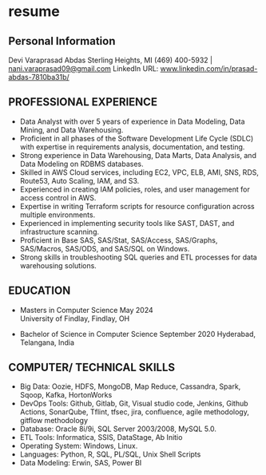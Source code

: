 # resume

## Personal Information
Devi Varaprasad Abdas
Sterling Heights, MI 
(469) 400-5932 | nani.varaprasad09@gmail.com
LinkedIn URL: www.linkedin.com/in/prasad-abdas-7810ba31b/ 

## PROFESSIONAL EXPERIENCE 

* Data Analyst with over 5 years of experience in Data Modeling, Data Mining, and Data Warehousing.
* Proficient in all phases of the Software Development Life Cycle (SDLC) with expertise in requirements analysis, documentation, and testing.
* Strong experience in Data Warehousing, Data Marts, Data Analysis, and Data Modeling on RDBMS databases.
* Skilled in AWS Cloud services, including EC2, VPC, ELB, AMI, SNS, RDS, Route53, Auto Scaling, IAM, and S3.
* Experienced in creating IAM policies, roles, and user management for access control in AWS.
* Expertise in writing Terraform scripts for resource configuration across multiple environments.
* Experienced in implementing security tools like SAST, DAST, and infrastructure scanning.
* Proficient in Base SAS, SAS/Stat, SAS/Access, SAS/Graphs, SAS/Macros, SAS/ODS, and SAS/SQL on Windows.
* Strong skills in troubleshooting SQL queries and ETL processes for data warehousing solutions.

## EDUCATION

* Masters in Computer Science 	May 2024  	
University of Findlay, Findlay, OH 

* Bachelor of Science in Computer Science	September 2020 
Hyderabad, Telangana, India

## COMPUTER/ TECHNICAL SKILLS 

* Big Data:   	Oozie, HDFS, MongoDB, Map Reduce, Cassandra, Spark, Sqoop, Kafka, HortonWorks
* DevOps Tools:	Github, Gitlab, Git, Visual studio code, Jenkins, Github Actions, SonarQube, Tflint, tfsec, jira, confluence, agile methodology, gitflow methodology
* Database:   	Oracle 8i/9i, SQL Server 2003/2008, MySQL 5.0.
* ETL Tools:  	Informatica, SSIS, DataStage, Ab Initio
* Operating System:	Windows, Linux.
* Languages:  	Python, R, SQL, PL/SQL, Unix Shell Scripts
* Data Modeling:	Erwin, SAS, Power BI

